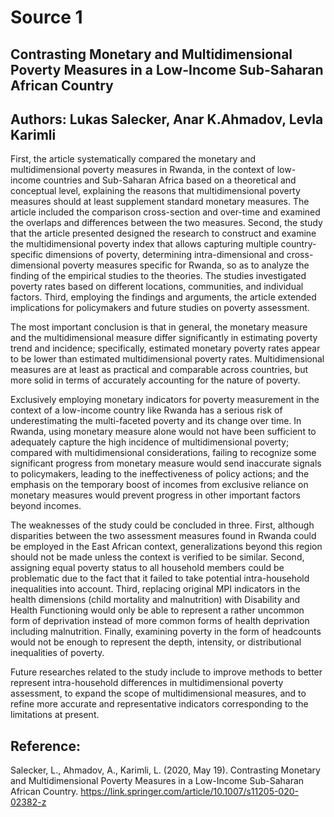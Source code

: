 # Source 1

## Contrasting Monetary and Multidimensional Poverty Measures in a Low-Income Sub-Saharan African Country

## Authors: Lukas Salecker, Anar K.Ahmadov, Levla Karimli


First, the article systematically compared the monetary and multidimensional poverty measures in Rwanda, in the context of low-income countries and Sub-Saharan Africa based on a theoretical and conceptual level, explaining the reasons that multidimensional poverty measures should at least supplement standard monetary measures. The article included the comparison cross-section and over-time and examined the overlaps and differences between the two measures. Second, the study that the article presented designed the research to construct and examine the multidimensional poverty index that allows capturing multiple country-specific dimensions of poverty, determining intra-dimensional and cross-dimensional poverty measures specific for Rwanda, so as to analyze the finding of the empirical studies to the theories. The studies investigated poverty rates based on different locations, communities, and individual factors. Third, employing the findings and arguments, the article extended implications for policymakers and future studies on poverty assessment. 

The most important conclusion is that in general, the monetary measure and the multidimensional measure differ significantly in estimating poverty trend and incidence; specifically, estimated monetary poverty rates appear to be lower than estimated multidimensional poverty rates. Multidimensional measures are at least as practical and comparable across countries, but more solid in terms of accurately accounting for the nature of poverty.

Exclusively employing monetary indicators for poverty measurement in the context of a low-income country like Rwanda has a serious risk of underestimating the multi-faceted poverty and its change over time. In Rwanda, using monetary measure alone would not have been sufficient to adequately capture the high incidence of multidimensional poverty; compared with multidimensional considerations, failing to recognize some significant progress from monetary measure would send inaccurate signals to policymakers, leading to the ineffectiveness of policy actions; and the emphasis on the temporary boost of incomes from exclusive reliance on monetary measures would prevent progress in other important factors beyond incomes. 

The weaknesses of the study could be concluded in three. First, although disparities between the two assessment measures found in Rwanda could be employed in the East African context, generalizations beyond this region should not be made unless the context is verified to be similar. Second, assigning equal poverty status to all household members could be problematic due to the fact that it failed to take potential intra-household inequalities into account. Third, replacing original MPI indicators in the health dimensions (child mortality and malnutrition) with Disability and Health Functioning would only be able to represent a rather uncommon form of deprivation instead of more common forms of health deprivation including malnutrition. Finally, examining poverty in the form of headcounts would not be enough to represent the depth, intensity, or distributional inequalities of poverty. 

Future researches related to the study include to improve methods to better represent intra-household differences in multidimensional poverty assessment, to expand the scope of multidimensional measures, and to refine more accurate and representative indicators corresponding to the limitations at present. 





## Reference: 

Salecker, L., Ahmadov, A., Karimli, L. (2020, May 19). Contrasting Monetary and Multidimensional Poverty Measures in a Low-Income Sub-Saharan African Country.
https://link.springer.com/article/10.1007/s11205-020-02382-z

